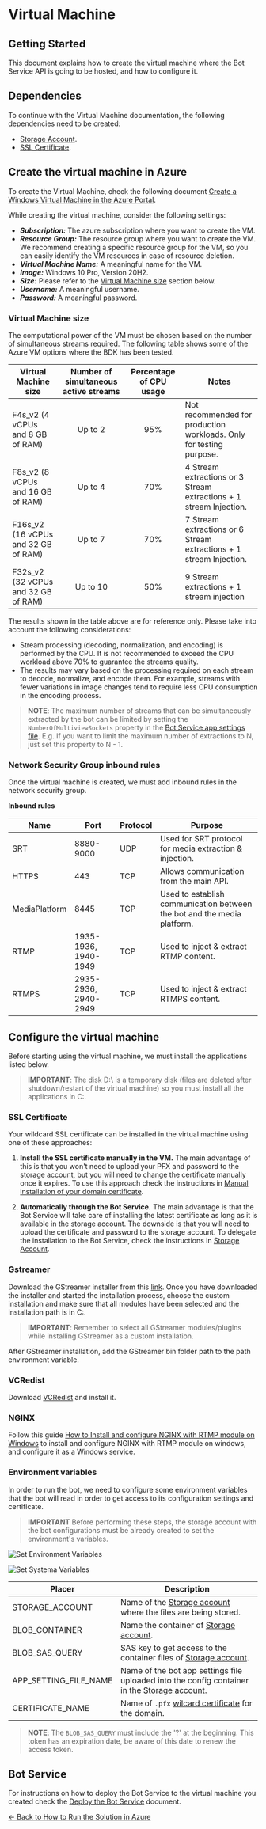 # Virtual Machine

## Getting Started

This document explains how to create the virtual machine where the Bot Service API is going to be hosted, and how to configure it.

## Dependencies

To continue with the Virtual Machine documentation, the following dependencies need to be created:

- [Storage Account](storage_account.md).
- [SSL Certificate](../prerequisites/README.md).

## Create the virtual machine in Azure

To create the Virtual Machine, check the following document [Create a Windows Virtual Machine in the Azure Portal](https://docs.microsoft.com/en-us/azure/virtual-machines/windows/quick-create-portal).

While creating the virtual machine, consider the following settings:

- **_Subscription:_** The azure subscription where you want to create the VM.
- **_Resource Group:_** The resource group where you want to create the VM. We recommend creating a specific resource group for the VM, so you can easily identify the VM resources in case of resource deletion.
- **_Virtual Machine Name:_** A meaningful name for the VM.
- **_Image:_** Windows 10 Pro, Version 20H2.
- **_Size:_** Please refer to the [Virtual Machine size](#virtual-machine-size) section below.
- **_Username:_** A meaningful username.
- **_Password:_** A meaningful password.

### Virtual Machine size

The computational power of the VM must be chosen based on the number of simultaneous streams required. The following table shows some of the Azure VM options where the BDK has been tested.

| Virtual Machine size                | Number of simultaneous active streams | Percentage of CPU usage | Notes                                                               |
| ----------------------------------- | :-----------------------------------: | :---------------------: | ------------------------------------------------------------------- |
| F4s_v2 (4 vCPUs and 8 GB of RAM)    |                Up to 2                |           95%           | Not recommended for production workloads. Only for testing purpose. |
| F8s_v2 (8 vCPUs and 16 GB of RAM)   |                Up to 4                |           70%           | 4 Stream extractions or 3 Stream extractions + 1 stream Injection.  |
| F16s_v2 (16 vCPUs and 32 GB of RAM) |                Up to 7                |           70%           | 7 Stream extractions or 6 Stream extractions + 1 stream Injection.  |
| F32s_v2 (32 vCPUs and 32 GB of RAM) |               Up to 10                |           50%           | 9 Stream extractions + 1 stream injection                           |

The results shown in the table above are for reference only. Please take into account the following considerations:

- Stream processing (decoding, normalization, and encoding) is performed by the CPU. It is not recommended to exceed the CPU workload above 70% to guarantee the streams quality.
- The results may vary based on the processing required on each stream to decode, normalize, and encode them. For example, streams with fewer variations in image changes tend to require less CPU consumption in the encoding process.

> **NOTE**: The maximum number of streams that can be simultaneously extracted by the bot can be limited by setting the `NumberOfMultiviewSockets` property in the [Bot Service app settings file](storage_account.md#environment-json-file-settings-example). E.g. If you want to limit the maximum number of extractions to N, just set this property to N - 1.

### Network Security Group inbound rules

Once the virtual machine is created, we must add inbound rules in the network security group.

**Inbound rules**

| Name          | Port                 | Protocol | Purpose                                                                 |
| ------------- | -------------------- | -------- | ----------------------------------------------------------------------- |
| SRT           | 8880-9000            | UDP      | Used for SRT protocol for media extraction & injection.                 |
| HTTPS         | 443                  | TCP      | Allows communication from the main API.                                 |
| MediaPlatform | 8445                 | TCP      | Used to establish communication between the bot and the media platform. |
| RTMP          | 1935-1936, 1940-1949 | TCP      | Used to inject & extract RTMP content.                                  |
| RTMPS         | 2935-2936, 2940-2949 | TCP      | Used to inject & extract RTMPS content.                                 |

## Configure the virtual machine

Before starting using the virtual machine, we must install the applications listed below.

> **IMPORTANT**: The disk D:\ is a temporary disk (files are deleted after shutdown/restart of the virtual machine) so you must install all the applications in C:\.

### SSL Certificate

Your wildcard SSL certificate can be installed in the virtual machine using one of these approaches:

1. **Install the SSL certificate manually in the VM.** The main advantage of this is that you won't need to upload your PFX and password to the storage account, but you will need to change the certificate manually once it expires. To use this approach check the instructions in [Manual installation of your domain certificate](../common/install_domain_certificate.md).

2. **Automatically through the Bot Service.** The main advantage is that the Bot Service will take care of installing the latest certificate as long as it is available in the storage account. The downside is that you will need to upload the certificate and password to the storage account. To delegate the installation to the Bot Service, check the instructions in [Storage Account](storage_account.md).

### Gstreamer

Download the GStreamer installer from this [link](https://gstreamer.freedesktop.org/data/pkg/windows/1.18.4/mingw/gstreamer-1.0-mingw-x86_64-1.18.4.msi). Once you have downloaded the installer and started the installation process, choose the custom installation and make sure that all modules have been selected and the installation path is in C:\.

> **IMPORTANT**: Remember to select all GStreamer modules/plugins while installing GStreamer as a custom installation.

After GStreamer installation, add the GStreamer bin folder path to the path environment variable.

### VCRedist

Download [VCRedist](https://aka.ms/vs/16/release/vc_redist.x64.exe) and install it.

### NGINX

Follow this guide [How to Install and configure NGINX with RTMP module on Windows](../common/install_and_configure_nginx_with_rtmp_module_on_windows.md) to install and configure NGINX with RTMP module on windows, and configure it as a Windows service.

### Environment variables

In order to run the bot, we need to configure some environment variables that the bot will read in order to get access to its configuration settings and certificate.

> **IMPORTANT** Before performing these steps, the storage account with the bot configurations must be already created to set the environment's variables.

![Set Environment Variables](./images/set_environment_variables.png)

![Set Systema Variables](./images/set_system_variables.png)

| **Placer**            | **Description**                                                                                                      |
| --------------------- | -------------------------------------------------------------------------------------------------------------------- |
| STORAGE_ACCOUNT       | Name of the [Storage account](app_registrations.md) where the files are being stored.                                |
| BLOB_CONTAINER        | Name the container of [Storage account](app_registrations.md).                                                       |
| BLOB_SAS_QUERY        | SAS key to get access to the container files of [Storage account](app_registrations.md).                             |
| APP_SETTING_FILE_NAME | Name of the bot app settings file uploaded into the config container in the [Storage account](app_registrations.md). |
| CERTIFICATE_NAME      | Name of `.pfx` [wilcard certificate](../prerequisites/README.md) for the domain.                                     |

> **NOTE**: The `BLOB_SAS_QUERY` must include the '?' at the beginning. This token has an expiration date, be aware of this date to renew the access token.

## Bot Service

For instructions on how to deploy the Bot Service to the virtual machine you created check the [Deploy the Bot Service](deploy_bot_service.md) document.

[← Back to How to Run the Solution in Azure](README.md#how-to-run-the-solution-in-azure)

